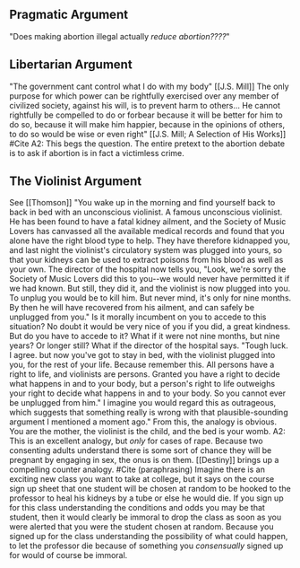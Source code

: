 ## Pragmatic Argument
"Does making abortion illegal actually *reduce abortion????*"


## Libertarian Argument
"The government cant control what I do with my body"
[[J.S. Mill]]
	The only purpose for which power can be rightfully exercised over any member of civilized society, against his will, is to prevent harm to others... He cannot rightfully be compelled to do or forbear because it will be better for him to do so, because it will make him happier, because in the opinions of others, to do so would be wise or even right" [[J.S. Mill; A Selection of His Works]] #Cite 
		A2: This begs the question. The entire pretext to the abortion debate is to ask if abortion is in fact a victimless crime.

## The Violinist Argument
See [[Thomson]] 
	"You wake up in the morning and find yourself back to back in bed with an unconscious violinist. A famous unconscious violinist. He has been found to have a fatal kidney ailment, and the Society of Music Lovers has canvassed all the available medical records and found that you alone have the right blood type to help. They have therefore kidnapped you, and last night the violinist's circulatory system was plugged into yours, so that your kidneys can be used to extract poisons from his blood as well as your own. The director of the hospital now tells you, "Look, we're sorry the Society of Music Lovers did this to you--we would never have permitted it if we had known. But still, they did it, and the violinist is now plugged into you. To unplug you would be to kill him. But never mind, it's only for nine months. By then he will have recovered from his ailment, and can safely be unplugged from you." Is it morally incumbent on you to accede to this situation? No doubt it would be very nice of you if you did, a great kindness. But do you have to accede to it? What if it were not nine months, but nine years? Or longer still? What if the director of the hospital says. "Tough luck. I agree. but now you've got to stay in bed, with the violinist plugged into you, for the rest of your life. Because remember this. All persons have a right to life, and violinists are persons. Granted you have a right to decide what happens in and to your body, but a person's right to life outweighs your right to decide what happens in and to your body. So you cannot ever be unplugged from him." I imagine you would regard this as outrageous, which suggests that something really is wrong with that plausible-sounding argument I mentioned a moment ago."
From this, the analogy is obvious. You are the mother, the violinist is the child, and the bed is your womb. 
	A2: This is an excellent analogy, but *only* for cases of rape. Because two consenting adults understand there is some sort of chance they will be pregnant by engaging in sex, the onus is on them.
		[[Destiny]] brings up a compelling counter analogy. #Cite 
			(paraphrasing) Imagine there is an exciting new class you want to take at college, but it says on the course sign up sheet that one student will be chosen at random to be hooked to the professor to heal his kidneys by a tube or else he would die. If you sign up for this class understanding the conditions and odds you may be that student, then it would clearly be immoral to drop the class as soon as you were alerted that you were the student chosen at random. Because you signed up for the class understanding the possibility of what could happen, to let the professor die because of something you *consensually* signed up for would of course be immoral.
